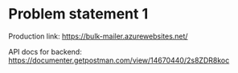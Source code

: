 # Problem statement 1

Production link: https://bulk-mailer.azurewebsites.net/


API docs for backend: https://documenter.getpostman.com/view/14670440/2s8ZDR8koc
